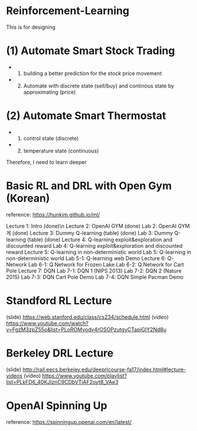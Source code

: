# Reinforcement-Learning

This is for designing 

# (1) Automate Smart Stock Trading
 - 1. building a better prediction for the stock price movement
 - 2. Automate with discrete state (sell/buy) and continous state by approximating (price)
 
# (2) Automate Smart Thermostat
 - 1. control state (discrete)
 - 2. temperature state (continuous)

Therefore, I need to learn deeper

# Basic RL and DRL with Open Gym (Korean)

reference: https://hunkim.github.io/ml/

Lecture 1: Intro (done)\n
Lecture 2: OpenAI GYM (done)
Lab 2: OpenAI GYM 게 (done)
Lecture 3: Dummy Q-learning (table)  (done)
Lab 3: Dummy Q-learning (table)  (done)
Lecture 4: Q-learning exploit&exploration and discounted reward 
Lab 4: Q-learning exploit&exploration and discounted reward 
Lecture 5: Q-learning in non-deterministic world 
Lab 5: Q-learning in non-deterministic world 
Lab 5-1: Q-learning web Demo 
Lecture 6: Q-Network 
Lab 6-1: Q Network for Frozen Lake 
Lab 6-2: Q Network for Cart Pole 
Lecture 7: DQN 
Lab 7-1: DQN 1 (NIPS 2013) 
Lab 7-2: DQN 2 (Nature 2015) 
Lab 7-3: DQN Cart Pole Demo 
Lab 7-4: DQN Simple Pacman Demo 

# Standford RL Lecture
(slide) https://web.stanford.edu/class/cs234/schedule.html
(video) https://www.youtube.com/watch?v=FgzM3zpZ55o&list=PLoROMvodv4rOSOPzutgyCTapiGlY2Nd8u

# Berkeley DRL Lecture
(slide) http://rail.eecs.berkeley.edu/deeprlcourse-fa17/index.html#lecture-videos
(video) https://www.youtube.com/playlist?list=PLkFD6_40KJIznC9CDbVTjAF2oyt8_VAe3

# OpenAI Spinning Up
reference: https://spinningup.openai.com/en/latest/

